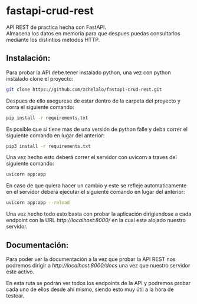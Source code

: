# fastapi-crud-rest
API REST de practica hecha con FastAPI.  
Almacena los datos en memoria para que despues puedas consultarlos mediante los distintios métodos HTTP.

## **Instalación:**  
Para probar la API debe tener instalado python, una vez con python instalado clone el proyecto:  
```bash  
git clone https://github.com/zchelalo/fastapi-crud-rest.git  
```  
  
Despues de ello asegurese de estar dentro de la carpeta del proyecto y corra el siguiente comando:  
```bash  
pip install -r requirements.txt  
```   
  
Es posible que si tiene mas de una versión de python falle y deba correr el siguiente comando en lugar del anterior:  
```bash  
pip3 install -r requirements.txt  
```  
  
Una vez hecho esto deberá correr el servidor con uvicorn a traves del siguiente comando: 
```bash   
uvicorn app:app  
```   
  
En caso de que quiera hacer un cambio y este se refleje automaticamente en el servidor deberá ejecutar el siguiente comando en lugar del anterior:  
```bash   
uvicorn app:app --reload  
```   
  
Una vez hecho todo esto basta con probar la aplicación dirigiendose a cada endpoint con la URL *http://localhost:8000/* en la cual esta alojado nuestro servidor.  
  
## **Documentación:**  
Para poder ver la documentación a la vez que probar la API REST nos podremos dirigir a *http://localhost:8000/docs* una vez que nuestro servidor este activo.  
  
En esta ruta se podrán ver todos los endpoints de la API y podremos probar cada uno de ellos desde ahí mismo, siendo esto muy útil a la hora de testear.
